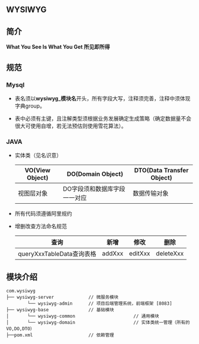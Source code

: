 ## WYSIWYG

## 简介

**What You See Is What You Get 所见即所得**

## 规范

### Mysql

- 表名须以**wysiwyg_模块名**开头，所有字段大写，注释须完善，注释中须体现字典group。

- 表中必须有主键，且注解类型须根据业务发展确定生成策略（确定数据量不会很大可使用自增，若无法预估则使用雪花算法）。

  

### JAVA

- 实体类（见名识意）

  | VO(View Object) | DO(Domain Object) | DTO(Data Transfer Object) |
  |-----------------|-------------------|-------|
  | 视图层对象           | DO字段须和数据库字段一一对应   | 数据传输对象  |

- 所有代码须遵循阿里规约

- 增删改查方法命名规范

  | 查询                            | 新增     | 修改      | 删除      |
  | ------------------------------- |--------|---------| --------- |
  | queryXxxTableData查询表格<br /> | addXxx | editXxx | deleteXxx |

## 模块介绍

```
com.wysiwyg     
├── wysiwyg-server             // 微服务模块
        └── wysiwyg-admin      // 项目后端管理系统，前端框架 [8083]
├── wysiwyg-base          	   // 基础模块
│       └── wysiwyg-common                      // 通用模块
│       └── wysiwyg-domain                      // 实体类统一管理（所有的VO,DO,DTO）
├──pom.xml           	       // 依赖管理
```

